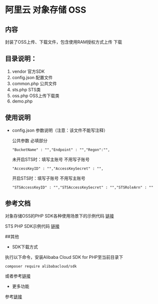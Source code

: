 # 阿里云 对象存储 OSS

## 内容

封装了OSS上传、下载文件，包含使用RAM授权方式上传 下载

## 目录说明：

1. vendor 官方SDK
2. config.json 配置文件 
3. common.php 公共文件
4. sts.php STS类
5. oss.php OSS上传下载类
6. demo.php 

## 使用说明

- config.json 参数说明（注意：该文件不能写注释）

  公共参数 必填部分

  `"BucketName" : "","Endpoint" : "","Regon":"",`

  未开启STS时：填写主账号 不用写子账号

  `"AccessKeyID" : "","AccessKeySecret" : "",`

  开启STS时：填写子账号 不用写主账号

  `"STSAccessKeyID" : "","STSAccessKeySecret" : "","STSRoleArn" : ""`

  

## 参考文档

对象存储OSS的PHP SDK各种使用场景下的示例代码 [链接](https://help.aliyun.com/document_detail/32099.html )

STS PHP SDK示例代码 [链接](https://help.aliyun.com/document_detail/28792.html )

##其他

- SDK下载方式

执行以下命令，安装Alibaba Cloud SDK for PHP至当前目录下 

`composer require alibabacloud/sdk `

或者参考[链接](https://help.aliyun.com/document_detail/53111.htm?spm=a2c4g.11186623.0.0.4ba13c681jpYm4#concept-b43-j4j-zdb )
- 更多功能

参考[链接](https://help.aliyun.com/document_detail/32098.html)
